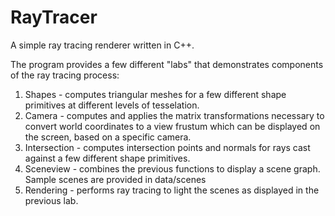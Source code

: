 # RayTracer

A simple ray tracing renderer written in C++.

The program provides a few different "labs" that demonstrates components of the ray tracing process:
  1. Shapes - computes triangular meshes for a few different shape primitives at different levels of tesselation.
  2. Camera - computes and applies the matrix transformations necessary to convert world coordinates to a view frustum which can               be displayed on the screen, based on a specific camera.
  3. Intersection - computes intersection points and normals for rays cast against a few different shape primitives.
  4. Sceneview - combines the previous functions to display a scene graph. Sample scenes are provided in data/scenes
  5. Rendering - performs ray tracing to light the scenes as displayed in the previous lab.
